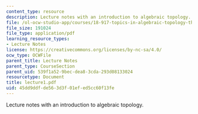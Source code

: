 ```yaml
---
content_type: resource
description: Lecture notes with an introduction to algebraic topology.
file: /ol-ocw-studio-app/courses/18-917-topics-in-algebraic-topology-the-sullivan-conjecture-fall-2007/45dd9ddfde563d3f01efed5cc60f13fe_lecture1.pdf
file_size: 191024
file_type: application/pdf
learning_resource_types:
- Lecture Notes
license: https://creativecommons.org/licenses/by-nc-sa/4.0/
ocw_type: OCWFile
parent_title: Lecture Notes
parent_type: CourseSection
parent_uid: 539f1a52-9bec-dea8-3cda-293d08133024
resourcetype: Document
title: lecture1.pdf
uid: 45dd9ddf-de56-3d3f-01ef-ed5cc60f13fe
---
```

Lecture notes with an introduction to algebraic topology.